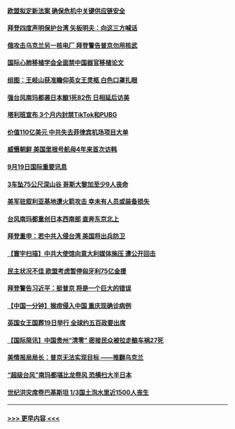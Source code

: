 #### [欧盟拟定新法案 确保危机中关键供应链安全](../pages/prog202/a103531936.md?t=09200150) 
#### [拜登四度声明保护台湾 矢板明夫：向这三方喊话](../pages/prog202/a103531830.md?t=09200150) 
#### [俄攻击乌克兰另一核电厂 拜登警告普京勿用核武](../pages/prog202/a103531822.md?t=09200150) 
#### [国际心肺移植学会全面禁中国器官移植论文](../pages/prog202/a103531813.md?t=09200150) 
#### [组图：王岐山获准瞻仰英女王灵柩 白色口罩扎眼](../pages/prog202/a103531794.md?t=09200150) 
#### [强台风南玛都袭日本酿1死82伤 日相延后访美](../pages/prog202/a103531786.md?t=09200150) 
#### [塔利班宣布 3个月内封禁TikTok和PUBG](../pages/prog202/a103531716.md?t=09200150) 
#### [价值110亿美元 中共失去菲律宾机场项目大单](../pages/prog202/a103531719.md?t=09200150) 
#### [威慑朝鲜 美国里根号航母4年来首次访韩](../pages/prog202/a103531712.md?t=09200150) 
#### [9月19日国际重要讯息](../pages/prog202/a103531682.md?t=09200150) 
#### [3车坠75公尺深山谷 哥斯大黎加至少9人丧命](../pages/prog202/a103531633.md?t=09200150) 
#### [美军驻叙利亚基地遭火箭攻击 幸未有人员或装备损失](../pages/prog202/a103531629.md?t=09200150) 
#### [台风南玛都重创日本西南部 直奔东京北上](../pages/prog202/a103531575.md?t=09200150) 
#### [拜登重申：若中共入侵台湾 美国将出兵防卫](../pages/prog202/a103531535.md?t=09200150) 
#### [【寰宇扫描】中共大使馆向意大利媒体施压 遭公开回击](../pages/prog202/a103531421.md?t=09200150) 
#### [民主状况不佳 欧盟考虑暂停匈牙利75亿金援](../pages/prog202/a103531430.md?t=09200150) 
#### [拜登警告习近平：挺普京 将是一个巨大的错误](../pages/prog202/a103531321.md?t=09200150) 
#### [【中国一分钟】猴痘侵入中国 重庆现确诊病例](../pages/prog202/a103531328.md?t=09200150) 
#### [英国女王国葬19日举行 全球约五百政要出席](../pages/prog202/a103531326.md?t=09200150) 
#### [【国际简讯】中国贵州“清零” 密接民众被拉走酿车祸27死](../pages/prog202/a103531231.md?t=09200150) 
#### [美情报局局长：普京无法实现目标 ——推翻乌克兰](../pages/prog202/a103531211.md?t=09200150) 
#### [“超级台风”南玛都堪比龙卷风 恐横扫大半日本](../pages/prog202/a103531069.md?t=09200150) 
#### [世纪洪灾席卷巴基斯坦 1/3国土泡水里近1500人丧生](../pages/prog202/a103531051.md?t=09200150) 

----
#### [ >>> 更早内容 <<< ](../indexes/prog202-earlier.md)
